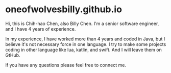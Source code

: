 # oneofwolvesbilly.github.io
Hi, this is Chih-hao Chen, also Billy Chen. I'm a senior software engineer, and I have  4 years of experience. 

In my experience, I have worked more than 4 years and coded in Java, but I believe it's not necessary force in one language. I try to make some projects coding in other language like lua, katlin, and swift.
And I will leave them on GtHub.

If you have any questions please feel free to connect me.

